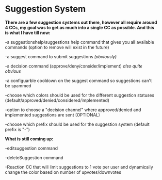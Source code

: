 # Suggestion System

**There are a few suggestion systems out there, however all require around 4 CCs, my goal was to get as much into a single CC as possible. And this is what I have till now:**

-a suggestionshelp/suggestions help command that gives you all available commands (option to remove will exist in the future)

-a suggest command to submit suggestions *(obviously)*

-a decision command (approve/deny/consider/implement) *also quite obvious*

-a configuarble cooldown on the suggest command so suggestions can't be spammed

-choose which colors should be used for the different suggestion statuses (default/approved/denied/considered/implemented)

-option to choose a "decision channel" where approved/denied and implemented suggestions are sent (OPTIONAL)

-choose which prefix should be used for the suggestion system (default prefix is "-")

**What is still coming up:**

-editsuggestion command

-deleteSuggestion command

-Reaction CC that will limit suggestions to 1 vote per user and dynamically change the color based on number of upvotes/downvotes
